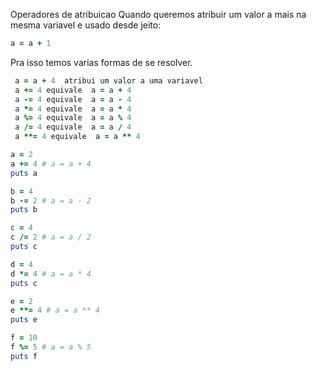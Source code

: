 Operadores de atribuicao
Quando queremos atribuir um valor a mais na mesma variavel e usado desde jeito:

```ruby
a = a + 1
```
Pra isso temos varias formas de se resolver.

```ruby
 a = a + 4  atribui um valor a uma variavel
 a += 4 equivale  a = a + 4
 a -= 4 equivale  a = a - 4
 a *= 4 equivale  a = a * 4
 a %= 4 equivale  a = a % 4
 a /= 4 equivale  a = a / 4
 a **= 4 equivale  a = a ** 4
```

```ruby
a = 2
a += 4 # a = a + 4
puts a
```

```ruby
b = 4
b -= 2 # a = a - 2
puts b
```

```ruby
c = 4
c /= 2 # a = a / 2
puts c
```

```ruby
d = 4
d *= 4 # a = a * 4
puts c
```

```ruby
e = 2
e **= 4 # a = a ** 4
puts e
```

```ruby
f = 10
f %= 5 # a = a % 5
puts f
```
